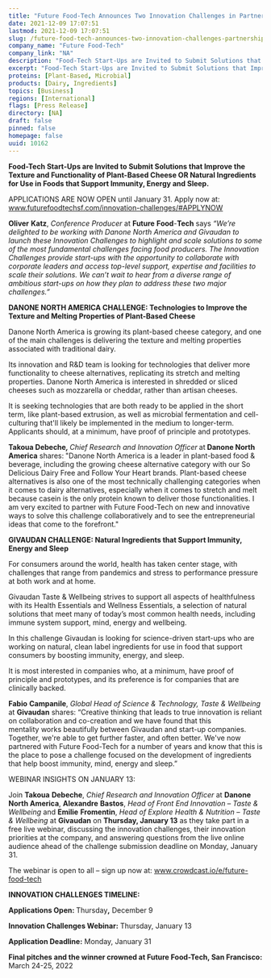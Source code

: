 ```yaml
---
title: "Future Food-Tech Announces Two Innovation Challenges in Partnership with Danone North America and Givaudan"
date: 2021-12-09 17:07:51
lastmod: 2021-12-09 17:07:51
slug: /future-food-tech-announces-two-innovation-challenges-partnership-danone-north-america-and
company_name: "Future Food-Tech"
company_link: "NA"
description: "Food-Tech Start-Ups are Invited to Submit Solutions that Improve the Texture and Functionality of Plant-Based Cheese OR Natural Ingredients for Use in Foods that Support Immunity, Energy and Sleep."
excerpt: "Food-Tech Start-Ups are Invited to Submit Solutions that Improve the Texture and Functionality of Plant-Based Cheese OR Natural Ingredients for Use in Foods that Support Immunity, Energy and Sleep."
proteins: [Plant-Based, Microbial]
products: [Dairy, Ingredients]
topics: [Business]
regions: [International]
flags: [Press Release]
directory: [NA]
draft: false
pinned: false
homepage: false
uuid: 10162
---
```

<p><strong>Food-Tech Start-Ups are Invited to Submit Solutions that Improve the Texture and Functionality of Plant-Based Cheese OR Natural Ingredients for Use in Foods that Support Immunity, Energy and Sleep.</strong></p>
<p>APPLICATIONS ARE NOW OPEN until January 31. Apply now at: <a href="http://www.futurefoodtechsf.com/innovation-challenges/#APPLYNOW">www.futurefoodtechsf.com/innovation-challenges/#APPLYNOW</a></p>
<p><strong>Oliver</strong> <strong>Katz</strong>, <em>Conference</em> <em>Producer</em> at <strong>Future</strong> <strong>Food</strong>-<strong>Tech</strong> says <em>“We’re delighted to be working with Danone North America and Givaudan to launch these Innovation Challenges to highlight and scale solutions to some of the most fundamental challenges facing food producers. The Innovation Challenges provide start-ups with the opportunity to collaborate with corporate leaders and access top-level support, expertise and facilities to scale their solutions. We can’t wait to hear from a diverse range of ambitious start-ups on how they plan to address these two major challenges.”</em></p>
<p><strong>DANONE NORTH AMERICA CHALLENGE: Technologies to Improve the Texture and Melting Properties of Plant-Based Cheese</strong></p>
<p>Danone North America is growing its plant-based cheese category, and one of the main challenges is delivering the texture and melting properties associated with traditional dairy.</p>
<p>Its innovation and R&D team is looking for technologies that deliver more functionality to cheese alternatives, replicating its stretch and melting properties. Danone North America is interested in shredded or sliced cheeses such as mozzarella or cheddar, rather than artisan cheeses.</p>
<p>It is seeking technologies that are both ready to be applied in the short term, like plant-based extrusion, as well as microbial fermentation and cell-culturing that'll likely be implemented in the medium to longer-term. Applicants should, at a minimum, have proof of principle and prototypes.</p>
<p><strong>Takoua<em> </em>Debeche<em>, </em></strong><em>Chief Research and Innovation Officer<strong> </strong></em>at<strong><em> </em>Danone North America</strong><em> </em>shares:<strong><em> </em></strong>"Danone North America is a leader in plant-based food & beverage, including the growing cheese alternative category with our So Delicious Dairy Free and Follow Your Heart brands. Plant-based cheese alternatives is also one of the most technically challenging categories when it comes to dairy alternatives, especially when it comes to stretch and melt because casein is the only protein known to deliver those functionalities. I am very excited to partner with Future Food-Tech on new and innovative ways to solve this challenge collaboratively and to see the entrepreneurial ideas that come to the forefront."</p>
<p><strong>GIVAUDAN CHALLENGE: Natural Ingredients that Support Immunity, Energy and Sleep</strong></p>
<p>For consumers around the world, health has taken center stage, with challenges that range from pandemics and stress to performance pressure at both work and at home.</p>
<p>Givaudan Taste & Wellbeing strives to support all aspects of healthfulness with its Health Essentials and Wellness Essentials, a selection of natural solutions that meet many of today’s most common health needs, including immune system support, mind, energy and wellbeing.</p>
<p>In this challenge Givaudan is looking for science-driven start-ups who are working on natural, clean label ingredients for use in food that support consumers by boosting immunity, energy, and sleep.</p>
<p>It is most interested in companies who, at a minimum, have proof of principle and prototypes, and its preference is for companies that are clinically backed.</p>
<p><strong>Fabio</strong> <strong>Campanile</strong>, <em>Global Head of Science & Technology, Taste & Wellbeing</em> at <strong>Givaudan</strong> shares: “Creative thinking that leads to true innovation is reliant on collaboration and co-creation and we have found that this mentality works beautifully between Givaudan and start-up companies. Together, we're able to get further faster, and often better. We've now partnered with Future Food-Tech for a number of years and know that this is the place to pose a challenge focused on the development of ingredients that help boost immunity, mind, energy and sleep.”</p>
<p>WEBINAR INSIGHTS ON JANUARY 13:</p>
<p>Join <strong>Takoua</strong> <strong>Debeche</strong>, <em>Chief Research and Innovation Officer</em> at <strong>Danone North America</strong>, <strong>Alexandre</strong> <strong>Bastos</strong>, <em>Head of Front End Innovation</em> <em>– Taste & Wellbeing</em> and <strong>Emilie</strong> <strong>Fromentin</strong>, <em>Head of Explore Health & Nutrition</em> <em>– Taste & Wellbeing</em> at <strong>Givaudan</strong> on <strong>Thursday, January 13</strong> as they take part in a free live webinar, discussing the innovation challenges, their innovation priorities at the company, and answering questions from the live online audience ahead of the challenge submission deadline on Monday, January 31.</p>
<p>The webinar is open to all – sign up now at: <a href="http://www.crowdcast.io/e/future-food-tech">www.crowdcast.io/e/future-food-tech</a></p>
<p><strong>INNOVATION CHALLENGES TIMELINE:</strong></p>
<p><strong>Applications Open: </strong>Thursday<strong>,</strong> December 9</p>
<p><strong>Innovation Challenges Webinar:</strong> Thursday, January 13</p>
<p><strong>Application Deadline:</strong> Monday, January 31</p>
<p><strong>Final pitches and the winner crowned at Future Food-Tech, San Francisco:</strong> March 24-25, 2022<br />
 </p>
